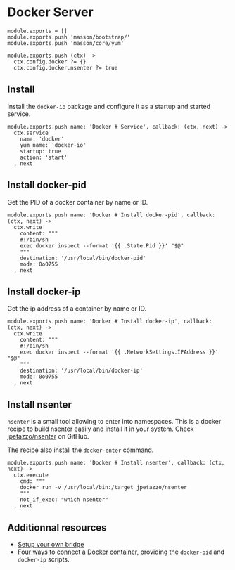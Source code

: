

# Docker Server

    module.exports = []
    module.exports.push 'masson/bootstrap/'
    module.exports.push 'masson/core/yum'

    module.exports.push (ctx) ->
      ctx.config.docker ?= {}
      ctx.config.docker.nsenter ?= true

## Install

Install the `docker-io` package and configure it as a startup and started
service.

    module.exports.push name: 'Docker # Service', callback: (ctx, next) ->
      ctx.service
        name: 'docker'
        yum_name: 'docker-io'
        startup: true
        action: 'start'
      , next

## Install docker-pid

Get the PID of a docker container by name or ID.

    module.exports.push name: 'Docker # Install docker-pid', callback: (ctx, next) ->
      ctx.write
        content: """
        #!/bin/sh
        exec docker inspect --format '{{ .State.Pid }}' "$@"
        """
        destination: '/usr/local/bin/docker-pid'
        mode: 0o0755
      , next

## Install docker-ip

Get the ip address of a container by name or ID.

    module.exports.push name: 'Docker # Install docker-ip', callback: (ctx, next) ->
      ctx.write
        content: """
        #!/bin/sh
        exec docker inspect --format '{{ .NetworkSettings.IPAddress }}' "$@"
        """
        destination: '/usr/local/bin/docker-ip'
        mode: 0o0755
      , next

## Install nsenter

`nsenter` is a small tool allowing to enter into namespaces. This is a docker
recipe to build nsenter easily and install it in your system. Check 
[jpetazzo/nsenter][nsenter] on GitHub.

The recipe also install the `docker-enter` command.

    module.exports.push name: 'Docker # Install nsenter', callback: (ctx, next) ->
      ctx.execute
        cmd: """
        docker run -v /usr/local/bin:/target jpetazzo/nsenter
        """
        not_if_exec: "which nsenter"
      , next

## Additionnal resources

*   [Setup your own bridge](http://jpetazzo.github.io/2013/10/16/configure-docker-bridge-network/)
*   [Four ways to connect a Docker container](http://blog.oddbit.com/2014/08/11/four-ways-to-connect-a-docker/), providing the `docker-pid` and `docker-ip` scripts.

[nsenter]: http://jpetazzo.github.io/2014/06/23/docker-ssh-considered-evil/

